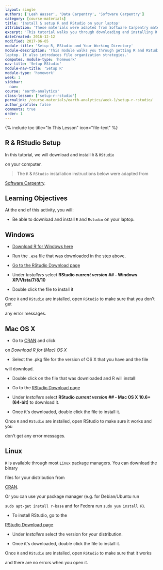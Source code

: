 ```yaml
---
layout: single
authors: ['Leah Wasser', 'Data Carpentry', 'Software Carpentry']
category: [course-materials]
title: 'Install & setup R and RStudio on your laptop'
attribution: 'These materials were adapted from Software Carpentry materials by Earth Lab.'
excerpt: 'This tutorial walks you through downloading and installing R and RStudio on your computer.'
dateCreated: 2016-12-12
modified: 2017-06-05
module-title: 'Setup R, RStudio and Your Working Directory'
module-description: 'This module walks you through getting R and RStudio setup on your
laptop. It also introduces file organization strategies.'
computes. module-type: 'homework'
nav-title: 'Setup RStudio'
module-nav-title: 'Setup R'
module-type: 'homework'
week: 1
sidebar:
  nav:
course: 'earth-analytics'
class-lesson: ['setup-r-rstudio']
permalink: /course-materials/earth-analytics/week-1/setup-r-rstudio/
author_profile: false
comments: true
order: 1
---
```




{% include toc title="In This Lesson" icon="file-text" %}





##  R & RStudio Setup



In this tutorial, we will download and install `R` & `RStudio`

on your computer.



>The `R` & `RStudio` installation instructions below were adapted from

<a href="http://software-carpentry.org/" target="_blank"> Software Carpentry</a>.



<div class='notice--success' markdown="1">



## <i class="fa fa-graduation-cap" aria-hidden="true"></i> Learning Objectives

At the end of this activity, you will:



* Be able to download and install `R` and `Rstudio` on your laptop.



</div>



## Windows



*  <a href="http://cran.r-project.org/bin/windows/base/release.htm" target="_blank">Download R for Windows here</a>

*   Run the `.exe` file that was downloaded in the step above.

*  <a href="http://www.rstudio.com/ide/download/desktop" target="_blank">Go to the RStudio Download page</a>

*  Under *Installers* select **RStudio *current version ##* - Windows XP/Vista/7/8/10**

*  Double click the file to install it





Once `R` and `RStudio` are installed, open `RStudio` to make sure that you don't get

any error messages.



## Mac OS X





* Go to <a href="http://cran.r-project.org" target="_blank">CRAN</a> and click

on *Download R for (Mac) OS X*

* Select the .pkg file for the version of OS X that you have and the file

will download.

* Double click on the file that was downloaded and R will install

* Go to the <a href="http://www.rstudio.com/ide/download/desktop" target="_blank">RStudio Download page</a>

* Under *Installers* select <b>RStudio *current version ##* - Mac OS X 10.6+ (64-bit)</b> to download it.

* Once it's downloaded, double click the file to install it.



Once `R` and `RStudio` are installed, open RStudio to make sure it works and you

don't get any error messages.



## Linux



`R` is available through most `Linux` package managers. You can download the binary

files for your distribution from

<a href="http://cran.r-project.org/index.html" target="_blank">CRAN</a>.

Or you can use your package manager (e.g. for Debian/Ubuntu run

`sudo apt-get install r-base` and for Fedora run `sudo yum install R`).



* To install RStudio, go to the

<a href="http://www.rstudio.com/ide/download/desktop" target="_blank">RStudio Download page</a>

* Under *Installers* select the version for your distribution.

* Once it's downloaded, double click the file to install it.





Once `R` and `RStudio` are installed, open `RStudio` to make sure that it works

and there are no errors when you open it.


